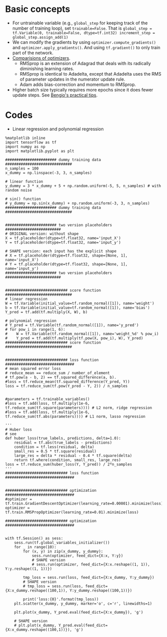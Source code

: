 # Basic concepts
- For untrainable variable (e.g., `global_step` for keeping track of the number of training loop), set `trainable=False`. That is
`global_step = tf.Variable(0, trainable=False, dtype=tf.int32) increment_step = global_step.assign_add(1)`
- We can modify the gradients by using `optimizer.compute_gradients()` and `optimizer.apply_gradients()`. And using `tf.gradient()` to only train part of the network.
- [Comparisions of optimizers](http://sebastianruder.com/optimizing-gradient-descent/).
  - RMSprop is an extension of Adagrad that deals with its radically diminishing learning rates. 
  - RMSprop is identical to Adadelta, except that Adadelta uses the RMS of parameter updates in the numerator update rule. 
  - Adam adds bias-correction and momentum to RMSprop.
- Higher batch size typically requires more epochs since it does fewer update steps. See [Bengio's practical tips](https://arxiv.org/pdf/1206.5533v2.pdf).

# Codes
- Linear regression and polynomial regression
```
%matplotlib inline
import tensorflow as tf
import numpy as np
import matplotlib.pyplot as plt

####################### dummy training data ##############################
n_samples = 100
x_dummy = np.linspace(-3, 3, n_samples)

# linear function
y_dummy = 3 * x_dummy + 5 + np.random.uniform(-5, 5, n_samples) # with random noise

# sin() function
# y_dummy = np.sin(x_dummy) + np.random.uniform(-3, 3, n_samples)
####################### dummy training data ##############################


####################### two version placeholders #########################
# ORIGINAL version: without shape
X = tf.placeholder(dtype=tf.float32, name='input_X')
Y = tf.placeholder(dtype=tf.float32, name='input_y')

# SHAPE version: each input has the explicit shape
# X = tf.placeholder(dtype=tf.float32, shape=[None, 1], name='input_X')
# Y = tf.placeholder(dtype=tf.float32, shape=[None, 1], name='input_y')
####################### two version placeholders #########################


############################ score function ##############################
# linear regression
W = tf.Variable(initial_value=tf.random_normal([1]), name='weight')
b = tf.Variable(initial_value=tf.random_normal([1]), name='bias')
Y_pred = tf.add(tf.multiply(X, W), b)

# polynomial regression
# Y_pred = tf.Variable(tf.random_normal([1]), name='y_pred')
# for pow_i in range(1, 6):
#    W = tf.Variable(tf.random_normal([1]), name='weight_%d' % pow_i)
#    Y_pred = tf.add(tf.multiply(tf.pow(X, pow_i), W), Y_pred)
############################ score function ##############################


############################ loss function ###############################
# mean squared error loss
# reduce_mean == reduce_sum / number_of_element
# tf.pow(a - b, 2) == tf.squared_difference(a, b). 
#loss = tf.reduce_mean(tf.squared_difference(Y_pred, Y))
loss = tf.reduce_sum(tf.pow(Y_pred - Y, 2)) / n_samples


#parameters = tf.trainable_variables()
#loss = tf.add(loss, tf.multiply(1e-6, tf.reduce_sum(tf.square(parameters)))) # L2 norm, ridge regression
#loss = tf.add(loss, tf.multiply(1e-6, tf.reduce_sum(tf.abs(parameters)))) # L1 norm, lasso regression

'''
# Huber loss
# see
def huber_loss(true_labels, predictions, delta=1.0):
    residual = tf.abs(true_labels - predictions)
    condition = tf.less(residual, delta)
    small_res = 0.5 * tf.square(residual)
    large_res = delta * residual - 0.4 * tf.square(delta)
    return tf.where(condition, small_res, large_res)
loss = tf.reduce_sum(huber_loss(Y, Y_pred)) / 2*n_samples
'''
############################ loss function ###############################


############################ optimization ###############################
#optimizer = tf.train.GradientDescentOptimizer(learning_rate=0.00001).minimize(loss)
optimizer = tf.train.RMSPropOptimizer(learning_rate=0.01).minimize(loss)

############################ optimization ###############################


with tf.Session() as sess:
    sess.run(tf.global_variables_initializer())
    for _ in range(10):
        for (x, y) in zip(x_dummy, y_dummy):
            sess.run(optimizer, feed_dict={X:x, Y:y})            
            # SHAPE version
            # sess.run(optimizer, feed_dict={X:x.reshape((1, 1)), Y:y.reshape((1, 1))})
        
        tmp_loss = sess.run(loss, feed_dict={X:x_dummy, Y:y_dummy})
        # SHAPE version
        # tmp_loss = sess.run(loss, feed_dict={X:x_dummy.reshape((100,1)), Y:y_dummy.reshape((100,1))})
        
        print('loss:{0}'.format(tmp_loss))
    plt.scatter(x_dummy, y_dummy, marker='o', c='r', linewidths=1)
    
    plt.plot(x_dummy, Y_pred.eval(feed_dict={X:x_dummy}), 'g')
    
    # SHAPE version
    # plt.plot(x_dummy, Y_pred.eval(feed_dict={X:x_dummy.reshape((100,1))}), 'g') 
```
